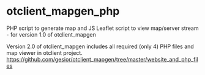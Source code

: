 # otclient_mapgen_php
PHP script to generate map and JS Leaflet script to view map/server stream - for version 1.0 of otclient_mapgen

Version 2.0 of otclient_mapgen includes all required (only 4) PHP files and map viewer in otclient project.
https://github.com/gesior/otclient_mapgen/tree/master/website_and_php_files
